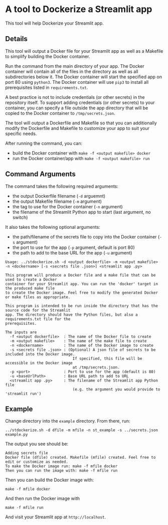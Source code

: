 # A tool to Dockerize a Streamlit app
This tool will help Dockerize your Streamlit app.

## Details
This tool will output a Docker file for your Streamlit app
as well as a Makefile to simplify building the Docker container.

Run the command from the main directory of your app.
The Docker container will contain all of the files in the
directory as well as all subdirectories below it. The Docker
container will start the specified app on port 80 using `python3`. 
The Docker container will use `pip3` to install all prerequisites
listed in `requirements.txt`.

A best practice is not to include credentials (or other secrets)
in the repository itself. To support adding credentials (or other
secrets) to your container, you can specify a file outside the 
app directory that will be copied to the Docker container to 
`/tmp/secrets.json`. 

The tool will output a Dockerfile and Makefile so that you can
additionally modify the Dockerfile and Makefile to customize 
your app to suit your specific needs.

After running the command, you can:
* build the Docker container with `make -f <output makefile> docker`
* run the Docker container/app with `make -f <output makefile> run` 

## Command Arguments
The command takes the following required arguments:
* the output Dockerfile filename (`-d` arguemnt)
* the output Makefile filename (`-m` argument)
* the tag to use for the Docker container (`-n` argument)
* the filename of the Streamlit Python app to start (last argument, no switch)

It also takes the following optional arguments:
* the path/filename of the secrets file to copy into the Docker container (`-s` argument)
* the port to use for the app (`-p` argument, default is port 80)
* the path to add to the base URL for the app (`-u` argument)

```
Usage: ../stdockerize.sh -d <output dockerfile> -m <output makefile>  -n <dockername> [-s <secrets file .json>] <streamlit app .py>

This program will produce a Docker file and a make file that can be used to create a Docker 
container for your Streamlit app. You can run the 'docker' target in the produced make file 
to create the Docker image. Feel free to modify the generated Docker or make files as appropriate.

This program is intended to be run inside the directory that has the source code for the Streamlit 
app. The directory should have the Python files, but also a requirements.txt file for the 
prerequisites.

The inputs are
  -f <output dockerfile>  : The name of the Docker file to create
  -m <output makefile>    : The name of the make file to create
  -n <dockername>         : The name of the Docker image to create
  -s <secrets file .json> : (Optional) A json file of secrets to be included into the Docker image. 
                              If specified, this file will be accessible in the Docker image 
                              at /tmp/secrets.json.
  -p <port>               : Port to use for the app (default is 80)
  -u <baseUrlPath>        : Base URL path to add to URL
  <streamlit app .py>     : The filename of the Streamlit app Python file 
                              (e.g. the argument you would provide to 'streamlit run')
```

## Example
Change directory into the `example` directory. From there, run:

```
../stdockerize.sh -d dfile -m mfile -n st_example -s ../secrets.json example.py
```

The output you see should be:
```
Adding secrets file
Docker file (dfile) created. Makefile (mfile) created. Feel free to edit or customize as needed.
To make the Docker image run: make -f mfile docker
Then you can run the image with: make -f mfile run
```

Then you can build the Docker image with:

```
make -f mfile docker
```

And then run the Docker image with 

```
make -f mfile run
```

And visit your Streamlit app at `http://localhost`.

